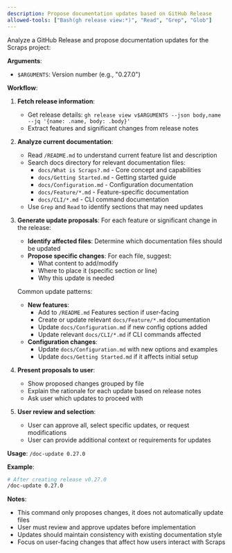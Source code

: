 ```yaml
---
description: Propose documentation updates based on GitHub Release
allowed-tools: ["Bash(gh release view:*)", "Read", "Grep", "Glob"]
---
```


Analyze a GitHub Release and propose documentation updates for the Scraps project:

**Arguments**:
- `$ARGUMENTS`: Version number (e.g., "0.27.0")

**Workflow**:

1. **Fetch release information**:
   - Get release details: `gh release view v$ARGUMENTS --json body,name --jq '{name: .name, body: .body}'`
   - Extract features and significant changes from release notes

2. **Analyze current documentation**:
   - Read `/README.md` to understand current feature list and description
   - Search docs directory for relevant documentation files:
     - `docs/What is Scraps?.md` - Core concept and capabilities
     - `docs/Getting Started.md` - Getting started guide
     - `docs/Configuration.md` - Configuration documentation
     - `docs/Feature/*.md` - Feature-specific documentation
     - `docs/CLI/*.md` - CLI command documentation
   - Use `Grep` and `Read` to identify sections that may need updates

3. **Generate update proposals**:
   For each feature or significant change in the release:
   - **Identify affected files**: Determine which documentation files should be updated
   - **Propose specific changes**: For each file, suggest:
     - What content to add/modify
     - Where to place it (specific section or line)
     - Why this update is needed

   Common update patterns:
   - **New features**:
     - Add to `/README.md` Features section if user-facing
     - Create or update relevant `docs/Feature/*.md` documentation
     - Update `docs/Configuration.md` if new config options added
     - Update relevant `docs/CLI/*.md` if CLI commands affected
   - **Configuration changes**:
     - Update `docs/Configuration.md` with new options and examples
     - Update `docs/Getting Started.md` if it affects initial setup

4. **Present proposals to user**:
   - Show proposed changes grouped by file
   - Explain the rationale for each update based on release notes
   - Ask user which updates to proceed with

5. **User review and selection**:
   - User can approve all, select specific updates, or request modifications
   - User can provide additional context or requirements for updates

**Usage**: `/doc-update 0.27.0`

**Example**:
```bash
# After creating release v0.27.0
/doc-update 0.27.0
```

**Notes**:
- This command only proposes changes, it does not automatically update files
- User must review and approve updates before implementation
- Updates should maintain consistency with existing documentation style
- Focus on user-facing changes that affect how users interact with Scraps
